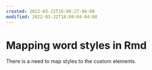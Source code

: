 ```yaml
---
created: 2022-03-22T18:08:27-04:00
modified: 2022-03-22T18:09:04-04:00
---
```


# Mapping word styles in Rmd

There is a need to map styles to the custom elements.
